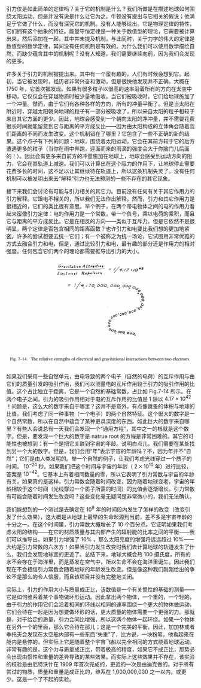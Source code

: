 引力仅是如此简单的定律吗？关于它的机制是什么？我们所做是在描述地球如何围绕太阳运动，但是并没有说是什么让它为之。牛顿没有提出与它相关的假说；他满足于它做了什么，而没有深究它的机制。没有人能够给出。它是物理定律的特性，它们拥有这个抽象的特征。能量守恒定律是一种关于数值型的理论，它需要被计算出来，然后添加在一起，其中并未提及机制，与此同时，关于力学的伟大的定律是数值型的数学定律，其间没有任何机制是有效的。为什么我们可以使用数学描绘自然，而缺少蕴含其中的机制呢？没有人知道。我们需要继续向前，因为我们会发现的更多。

许多关于引力的机制被提出来。其中有一个蛮有趣的，人们有时候会想到它。起初，当它被发现时，经历者非常兴奋和激动，但是很快他发现并不正确。大概在 1750 年，它首次被发现。如果有很多粒子以很高的速率沿着所有的方向在太空中移动，它仅仅会在穿越物质时被少量地吸收。当它们被吸收时，它们给地球施加了一个冲量。然而，由于它们有各种各样的方向，所有的冲量平衡了。但是当太阳在附近时，穿越太阳朝向地球的粒子有一部分被吸收了，所以来自太阳的粒子相较于来自其它方面的更少。因此，地球会感受到一个朝向太阳的净冲量，并不需要花费很长时间就能留意到它与距离的平方成反比——因为由太阳构成的立体角会随着我们距离的不同而发生改变。这个机制错在了哪里？它包含了一些不正确的新的结果。这个点子有下列的问题：地球，围绕着太阳运动，它会在其前方较于它的后方遭遇更多的粒子（当你在雨中奔跑，迎面而来的雨滴的强度会大于你脑门儿后面的！）。因此会有更多来自前方的冲量施加在地球上，地球会感受到运动方向的阻力，它会在其轨道上减速。我们可以计算出在这个阻力的作用下，让地球停止需要花费多长的时间，这不足以让其继续待在轨道上，所以这条机制失灵了。没有任何机制可以被发明出来去“解释”引力也无法预测的一些不存在的其它现象。

接下来我们会讨论有可能与引力相关的其它力。目前没有任何有关于其它作用力的引力解释。它跟电不相关的，所以我们无法作出解释。然而，引力和其它作用力是很相近的，它们的类比很有意思。举个例子，在两个带电物体之间的电的作用力看起来蛮像引力定律：电的作用力是一个常数，带一个负号，乘以电荷的乘积，而且它与距离的平方成反比。它是在相反的方向——类似于互斥力。但是它依然不是很明显，两个定律是否包含相同的距离函数？也许引力和电要比我们想的更加地紧密。许多的尝试想要去统一它们；有一个被称之为统一场论，它试图用非常优雅的方式去融合引力和电，但是，通过比较引力和电，最有趣的部分还是作用力的相对强度。任何包含它们两个的理论都需要推导出引力的大小。

![在两个电子之间的电和引力的交互作用的相对强度](/assets/volume-1/fig-7-14.png)

如果我们采用一些自然单元，由电导致的两个电子（自然的电荷）的互斥作用与由它们的质量引发的吸引作用，我们可以测量电的互斥作用较于引力的吸引作用的比值。这个占比独立于距离，它是一个自然的基础常数。占比如 Fig.7-14 所示。在两个电子之间，引力的吸引作用相对于电的互斥作用的比值是 1 除以 $4.17\times{10^{42}}$ ！问题是，这么大的数字来自于哪里？这并不是意外，有点像跳蚤的体积与地球的比值。我们考虑了同一种事物（一个电子）的两个自然特征。这个很大的数字是一个自然常数，所以在自然中蕴含了某种更具深度的东西。如此巨大的数字来自哪里？有些人会说总有一天我们会发现一个“通用方程”，其中之一的根就是这个数字。但是，要发现一个巨大的数字是 natrue root 的方程是非常困难的。其它的可能性也被想到：有一个是把它关联到宇宙的年龄。说明白点儿，我们需要在某处找到另一个大的数字。但是，我们会用“年”表示宇宙的年龄吗？不，因为年并不“自然”；它们是由人类发明的。举一个自然的例子，让我们考虑光线穿过一个质子的时间， $10^{-24}$ 秒。如果我们把这个时间与宇宙的年龄（ $2\times{10^{10}}$ 年）进行比较，答案是 $10^{-42}$。它基本上有着相同数量的零，所以它表明了引力常数与宇宙的年龄有关。如果真的是这样，引力常数会随着时间改变，因为随着地球变老，宇宙的年龄相较于这个时间（光线穿过一个质子所需的时间）的比值会逐渐增长。引力常数有可能会随着时间发生改变吗？这些变化毫无疑问是非常微小的，我们无法确认。

我们能想到的一个测试是去确定在 $10^9$ 年的时间段内发生了怎样的改变（改变引发了什么效果），这大概是从地球上最早的生命起源到当前，差不多是宇宙年龄的十分之一。在这个时间里，引力常数大概增长了 10 个百分点。它证明如果我们考虑太阳的结构——在它的材质质量与其内部产生的辐射能的比率之间的平衡——我们可以推导出，如果引力增强了 10% ，那么太阳亮度的增强将远远超过 10%——大约是引力常数的六次方！如果当引力发生改变时我们去计算地球的轨道发生了什么，我们会发现地球变的更近了。总结下来，地球大概会热 100 摄氏度，所有的水不会存在于海洋里，而是蒸发在空气中，所以生命不会在海洋里诞生。因此我们现在不会相信引力常数会随着地球的年龄发生改变。但是像这种我们刚刚给出的争论不是那么的令人信服，而且该项目并没有完整地关闭。

实际上，引力的作用大小与质量成正比，该数值是一个有关惯性的基础的测量——它是如何维系着某个事物做环形运动。因此拿出两个物体，一个重的，一个轻的，由于引力的作用它们会沿着相同的环线以相同的速率围绕一个更大的物体做运动，它们会待在一起是因为想要做环形的话，更大质量的物体需要一个更强的力。那就是，对于给定的质量，引力会同比增强，所以这两个物体一起环绕。如果一个物体在另外一个的里面，那么它会待在那儿；这是一个完美的平衡。因此，加加林或者季托夫会发现在太空船内部有一些东西“失重”了，比方说，一块粉笔，他看起来在舱内是悬停的，但实际上它是随着整个宇宙飞船以完全相同的方式绕着地球运动。非常有趣的是，这个力与质量成正比，带着极高的精度，如果它不成正比，那势必会出现由惯性和重量的差异导致的某些效果。而实际上这些效果并不存在，该实验的校验是由厄特沃什在 1909 年首次完成的，更近的一次是由迪克做的。对于所有尝试的物质，质量和重量是成正比的，维系在 1,000,000,000 之一以内，或更少。这是一个了不起的实验。
